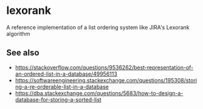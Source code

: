 # lexorank
A reference implementation of a list ordering system like JIRA's Lexorank algorithm

## See also
* https://stackoverflow.com/questions/9536262/best-representation-of-an-ordered-list-in-a-database/49956113
* https://softwareengineering.stackexchange.com/questions/195308/storing-a-re-orderable-list-in-a-database
* https://dba.stackexchange.com/questions/5683/how-to-design-a-database-for-storing-a-sorted-list
